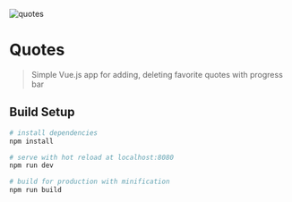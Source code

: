 ![quotes](https://user-images.githubusercontent.com/13827656/28066776-efef4da6-6646-11e7-9aaa-97862583a6be.jpg)
# Quotes

> Simple Vue.js app for adding, deleting favorite quotes with progress bar 

## Build Setup

``` bash
# install dependencies
npm install

# serve with hot reload at localhost:8080
npm run dev

# build for production with minification
npm run build
```

